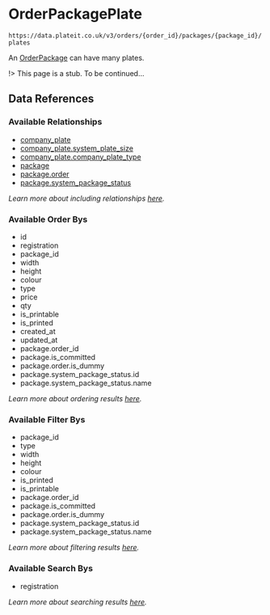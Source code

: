 # OrderPackagePlate

`https://data.plateit.co.uk/v3/orders/{order_id}/packages/{package_id}/plates`

An [OrderPackage](/objects/order-package.md) can have many plates.

!> This page is a stub. To be continued...

## Data References

### Available Relationships

* [company_plate](/objects/company-plate.md)
* [company_plate.system_plate_size](/objects/system-plate-size.md)
* [company_plate.company_plate_type](/objects/company-plate-type.md)
* [package](/objects/order-package.md)
* [package.order](/objects/order.md)
* [package.system_package_status](/objects/system-package-status.md)

*Learn more about including relationships [here](fundamentals/conventions.md#including-relationships).*

### Available Order Bys

* id
* registration
* package_id
* width
* height
* colour
* type
* price
* qty
* is_printable
* is_printed
* created_at
* updated_at
* package.order_id
* package.is_committed
* package.order.is_dummy
* package.system_package_status.id
* package.system_package_status.name

*Learn more about ordering results [here](fundamentals/conventions.md#ordering-results).*

### Available Filter Bys

* package_id
* type
* width
* height
* colour
* is_printed
* is_printable
* package.order_id
* package.is_committed
* package.order.is_dummy
* package.system_package_status.id
* package.system_package_status.name

*Learn more about filtering results [here](fundamentals/conventions.md#filtering-results).*

### Available Search Bys

* registration

*Learn more about searching results [here](fundamentals/conventions.md#searching).*